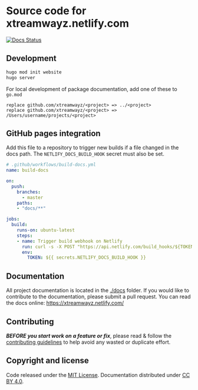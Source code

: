 # Source code for xtreamwayz.netlify.com

[![Docs Status](https://github.com/xtreamwayz/website/workflows/github-pages/badge.svg)](https://xtreamwayz.netlify.com/)

## Development

```bash
hugo mod init website
hugo server
```

For local development of package documentation, add one of these to `go.mod`

```golang
replace github.com/xtreamwayz/<project> => ../<project>
replace github.com/xtreamwayz/<project> => /Users/username/projects/<project>
```

## GitHub pages integration

Add this file to a repository to trigger new builds if a file changed in the
docs path. The `NETLIFY_DOCS_BUILD_HOOK` secret must also be set.

```yaml
# .github/workflows/build-docs.yml
name: build-docs

on:
  push:
    branches:
      - master
    paths:
    - "docs/**"

jobs:
  build:
    runs-on: ubuntu-latest
    steps:
    - name: Trigger build webhook on Netlify
      run: curl -s -X POST "https://api.netlify.com/build_hooks/${TOKEN}"
      env:
        TOKEN: ${{ secrets.NETLIFY_DOCS_BUILD_HOOK }}
```

## Documentation

All project documentation is located in the [./docs](./docs) folder. If you would like to contribute
to the documentation, please submit a pull request. You can read the docs online:
https://xtreamwayz.netlify.com/

## Contributing

***BEFORE you start work on a feature or fix***, please read & follow the
[contributing guidelines](https://github.com/xtreamwayz/.github/blob/master/CONTRIBUTING.md#contributing)
to help avoid any wasted or duplicate effort.

## Copyright and license

Code released under the [MIT License](https://github.com/xtreamwayz/.github/blob/master/LICENSE.md).
Documentation distributed under [CC BY 4.0](https://creativecommons.org/licenses/by/4.0/).
